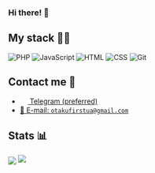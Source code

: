 <h3>Hi there! 👋</h3>

## My stack 👨‍💻	

![PHP](https://img.shields.io/badge/-PHP-%230075a8?logo=php&logoColor=white&style=flat-square) ![JavaScript](https://img.shields.io/badge/-JavaScript-%23e9d54c?logo=javascript&logoColor=white&style=flat-square) ![HTML](https://img.shields.io/badge/-HTML-%23de4b25?logo=html5&logoColor=white&style=flat-square) ![CSS](https://img.shields.io/badge/-CSS-%230174b8?logo=css3&logoColor=white&style=flat-square) ![Git](https://img.shields.io/badge/-Git-%23ea4f32?logo=git&logoColor=white&style=flat-square) 

## Contact me 💭
- <a href="https://t.me/OtakuFirstUA"><img src="https://upload.wikimedia.org/wikipedia/commons/thumb/8/82/Telegram_logo.svg/768px-Telegram_logo.svg.png" width=16 height=16 align="center" /> Telegram (preferred)</a>
- <a href="mailto:otakufirstua@gmail.com">📩 E-mail: `otakufirstua@gmail.com`</a>

## Stats 📊
<img src="https://gpvc.arturio.dev/Otaku-First" align="center" />
<img src="https://github-readme-stats.vercel.app/api?username=Otaku-First&show_icons=true&count_private=true">
